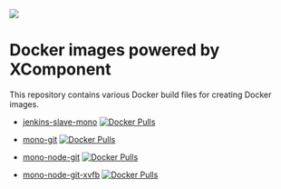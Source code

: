 [![](http://slack.xcomponent.com/badge.svg)](http://slack.xcomponent.com/)

# Docker images powered by XComponent

This repository contains various Docker build files for creating Docker images.

* [jenkins-slave-mono](jenkins-slave-mono/README.md) [![Docker Pulls](https://img.shields.io/docker/pulls/xcomponent/jenkins-slave-mono.svg)](https://store.docker.com/community/images/xcomponent/jenkins-slave-mono)

* [mono-git](mono-git/README.md) [![Docker Pulls](https://img.shields.io/docker/pulls/xcomponent/mono-git.svg)](https://store.docker.com/community/images/xcomponent/mono-git)

* [mono-node-git](mono-node-git/README.md) [![Docker Pulls](https://img.shields.io/docker/pulls/xcomponent/mono-node-git.svg)](https://store.docker.com/community/images/xcomponent/mono-node-git)

* [mono-node-git-xvfb](mono-node-git-xvfb/README.md) [![Docker Pulls](https://img.shields.io/docker/pulls/xcomponent/mono-node-git-xvfb.svg)](https://store.docker.com/community/images/xcomponent/mono-node-git-xvfb)

